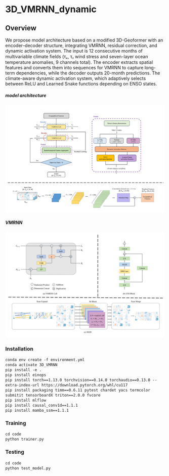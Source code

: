 # 3D_VMRNN_dynamic
## Overview  
We propose model architecture based on a modified 3D-Geoformer with an encoder–decoder structure, integrating VMRNN, residual correction, and dynamic activation system. The input is 12 consecutive months of multivariable climate fields (τₓ, τᵧ wind stress and seven-layer ocean temperature anomalies, 9 channels total). The encoder extracts spatial features and converts them into sequences for VMRNN to capture long-term dependencies, while the decoder outputs 20-month predictions. The climate-aware dynamic activation system, which adaptively selects between ReLU and Learned Snake functions depending on ENSO states.  
##### model architecture
![](https://github.com/Wuwenchie/picture/blob/main/model_architecture.jpg)  
##### VMRNN  
![](https://github.com/Wuwenchie/picture/blob/main/vmrnn_1.jpg)  
### Installation  
    conda env create -f environment.yml
    conda activate 3D_VMRNN
    pip install -e .
    pip install einops
    pip install torch==1.13.0 torchvision==0.14.0 torchaudio==0.13.0 --extra-index-url https://download.pytorch.org/whl/cu117
    pip install packaging timm==0.6.11 pytest chardet yacs termcolor submitit tensorboardX triton==2.0.0 fvcore
    pip install mlflow
    pip install causal_conv1d==1.1.1
    pip install mamba_ssm==1.1.1  
### Training
    cd code
    python trainer.py
### Testing
    cd code
    python test_model.py
